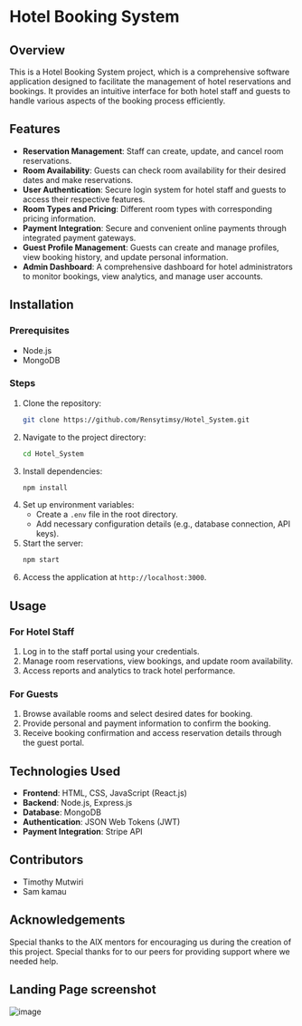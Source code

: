# Hotel Booking System

## Overview
This is a Hotel Booking System project, which is a comprehensive software application designed to facilitate the management of hotel reservations and bookings. It provides an intuitive interface for both hotel staff and guests to handle various aspects of the booking process efficiently.

## Features
- **Reservation Management**: Staff can create, update, and cancel room reservations.
- **Room Availability**: Guests can check room availability for their desired dates and make reservations.
- **User Authentication**: Secure login system for hotel staff and guests to access their respective features.
- **Room Types and Pricing**: Different room types with corresponding pricing information.
- **Payment Integration**: Secure and convenient online payments through integrated payment gateways.
- **Guest Profile Management**: Guests can create and manage profiles, view booking history, and update personal information.
- **Admin Dashboard**: A comprehensive dashboard for hotel administrators to monitor bookings, view analytics, and manage user accounts.

## Installation
### Prerequisites
- Node.js
- MongoDB

### Steps
1. Clone the repository:
    ```sh
    git clone https://github.com/Rensytimsy/Hotel_System.git
    ```
2. Navigate to the project directory:
    ```sh
    cd Hotel_System
    ```
3. Install dependencies:
    ```sh
    npm install
    ```
4. Set up environment variables:
    - Create a `.env` file in the root directory.
    - Add necessary configuration details (e.g., database connection, API keys).
5. Start the server:
    ```sh
    npm start
    ```
6. Access the application at `http://localhost:3000`.

## Usage
### For Hotel Staff
1. Log in to the staff portal using your credentials.
2. Manage room reservations, view bookings, and update room availability.
3. Access reports and analytics to track hotel performance.

### For Guests
1. Browse available rooms and select desired dates for booking.
2. Provide personal and payment information to confirm the booking.
3. Receive booking confirmation and access reservation details through the guest portal.

## Technologies Used
- **Frontend**: HTML, CSS, JavaScript (React.js)
- **Backend**: Node.js, Express.js
- **Database**: MongoDB
- **Authentication**: JSON Web Tokens (JWT)
- **Payment Integration**: Stripe API

## Contributors
- Timothy Mutwiri
- Sam kamau

## Acknowledgements
Special thanks to the AlX mentors for encouraging us during the creation of this project.
Special thanks for to our peers for providing support where we needed help.

## Landing Page screenshot
![image](https://github.com/Rensytimsy/Hotel_System/assets/138712337/a5b2dba2-1e4f-4187-8b03-ed6b35beed4e)

